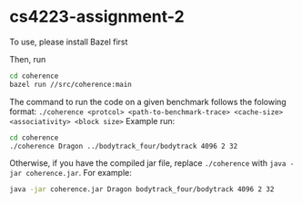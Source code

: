# cs4223-assignment-2

To use, please install Bazel first

Then, run

```bash
cd coherence
bazel run //src/coherence:main
```
The command to run the code on a given benchmark follows the folowing format:
`./coherence <protcol> <path-to-benchmark-trace> <cache-size> <associativity> <block size>`
Example run:
```bash
cd coherence
./coherence Dragon ../bodytrack_four/bodytrack 4096 2 32
```

Otherwise, if you have the compiled jar file, replace `./coherence` with `java -jar coherence.jar`.
For example:
```bash
java -jar coherence.jar Dragon bodytrack_four/bodytrack 4096 2 32
```
